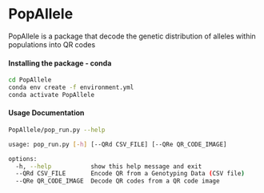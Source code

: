 # PopAllele
PopAllele is a package that decode the genetic distribution of alleles within populations into QR codes 

#### Installing the package - conda 
``` bash 
cd PopAllele
conda env create -f environment.yml 
conda activate PopAllele
```
#### Usage Documentation
``` bash 
PopAllele/pop_run.py --help
```

```bash
usage: pop_run.py [-h] [--QRd CSV_FILE] [--QRe QR_CODE_IMAGE]

options:
  -h, --help           show this help message and exit
  --QRd CSV_FILE       Encode QR from a Genotyping Data (CSV file)
  --QRe QR_CODE_IMAGE  Decode QR codes from a QR code image

```
